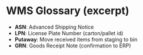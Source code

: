 # WMS Glossary (excerpt)
- **ASN**: Advanced Shipping Notice
- **LPN**: License Plate Number (carton/pallet id)
- **Putaway**: Move received items from staging to bin
- **GRN**: Goods Receipt Note (confirmation to ERP)
